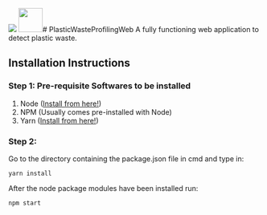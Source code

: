 ![](https://gyazo.com/eb5c5741b6a9a16c692170a41a49c858.png)
<img src="https://gyazo.com/eb5c5741b6a9a16c692170a41a49c858.png" width="48"># PlasticWasteProfilingWeb
A fully functioning web application to detect plastic waste.

## Installation Instructions

### Step 1: Pre-requisite Softwares to be installed
1. Node ([Install from here!](https://nodejs.org/en/download/))
2. NPM (Usually comes pre-installed with Node)
3. Yarn ([Install from here!](https://yarnpkg.com/lang/en/docs/install/))

### Step 2:
Go to the directory containing the package.json file in cmd and type in:

    yarn install

After the node package modules have been installed run:
 
    npm start
    

